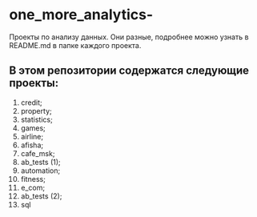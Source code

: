 # one_more_analytics-
Проекты по анализу данных. Они разные, подробнее можно узнать в README.md в папке каждого проекта. 

## В этом репозитории содержатся следующие проекты:
1. credit;
2. property;
3. statistics;
4. games;
5. airline;
6. afisha;
7. cafe_msk;
8. ab_tests (1);
9. automation;
10. fitness;
11. e_com;
12. ab_tests (2);
13. sql
